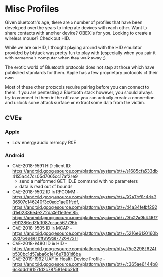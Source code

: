 # Misc Profiles

Given bluetooth's age, there are a number of profiles that have been developed over the years to integrate devices with each other. Want to share contacts with another device? OBEX is for you. Looking to create a wireless mouse? Check out HID.

While we are on HID, I thought playing around with the HID emulator provided by btstack was pretty fun to play with (especially when you pair it with someone's computer when they walk away ;).

The exotic world of Bluetooth protocols does not stop at those which have published standards for them. Apple has a few proprietary protocols of their own.

Most of these other protocols require pairing before you can connect to them. If you are pentesting a Bluetooth stack however, you should always try to connect to them in the off case you can actually create a connection and unlock some attack surface or extract some data from the victim.

## CVEs
### Apple
* Low energy audio memcpy RCE

### Android
* CVE-2018-9591	HID client ID: https://android.googlesource.com/platform/system/bt/+/e1685cfa533db4155a447c405d7065cc17af2ae9
  - send a malformed GET_IDLE command with no parameters
  - data is read out of bounds
* CVE-2018-9502	ID in RFCOMM - https://android.googlesource.com/platform/system/bt/+/92a7bf8c44a236607c146240f3c0adc1ae01fedf, https://android.googlesource.com/platform/system/bt/+/d4a34fefbf292d1e02336e4e272da3ef1e3eef85, https://android.googlesource.com/platform/system/bt/+/9fe27a9b445f7e911286ed31c1087ceac567736b
* CVE-2018-9505	ID in MCAP - https://android.googlesource.com/platform/system/bt/+/5216e6120160b28d76e9ee4dff9995e772647511
* CVE-2018-9480	ID in HID - https://android.googlesource.com/platform/system/bt/+/75c22982624fb530bc1d57aba6c1e46e7881d6ba
* CVE-2019-1992	UAF in Health Device Profile - https://android.googlesource.com/platform/system/bt/+/c365ae6444b86c3ddd19197fd2c787581ebb31df
